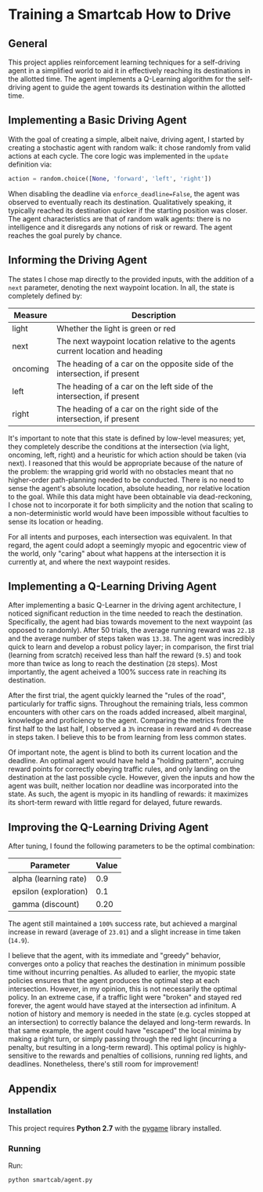 Training a Smartcab How to Drive
================================

## General

This project applies reinforcement learning techniques for a self-driving agent in a simplified world to aid it in effectively reaching its destinations in the allotted time. The agent implements a Q-Learning algorithm for the self-driving agent to guide the agent towards its destination within the allotted time.

## Implementing a Basic Driving Agent

<!-- Observe what you see with the agent's behavior as it takes random actions. Does the smartcab eventually make it to the destination? Are there any other interesting observations to note? -->

With the goal of creating a simple, albeit naive, driving agent, I started by creating a stochastic agent with random walk: it chose randomly from valid actions at each cycle. The core logic was implemented in the `update` definition via:

```python
action = random.choice([None, 'forward', 'left', 'right'])
```

When disabling the deadline via `enforce_deadline=False`, the agent was observed to eventually reach its destination. Qualitatively speaking, it typically reached its destination quicker if the starting position was closer. The agent characteristics are that of random walk agents: there is no intelligence and it disregards any notions of risk or reward. The agent reaches the goal purely by chance.

## Informing the Driving Agent

<!-- What states have you identified that are appropriate for modeling the smartcab and environment? Why do you believe each of these states to be appropriate for this problem? -->

The states I chose map directly to the provided inputs, with the addition of a `next` parameter, denoting the next waypoint location. In all, the state is completely defined by:

| Measure   | Description |
|-----------|-------------|
| light     | Whether the light is green or red |
| next      | The next waypoint location relative to the agents current location and heading |
| oncoming  | The heading of a car on the opposite side of the intersection, if present |
| left      | The heading of a car on the left side of the intersection, if present |
| right     | The heading of a car on the right side of the intersection, if present |

It's important to note that this state is defined by low-level measures; yet, they completely describe the conditions at the intersection (via light, oncoming, left, right) and a heuristic for which action should be taken (via next). I reasoned that this would be appropriate because of the nature of the problem: the wrapping grid world with no obstacles meant that no higher-order path-planning needed to be conducted. There is no need to sense the agent's absolute location, absolute heading, nor relative location to the goal. While this data might have been obtainable via dead-reckoning, I chose not to incorporate it for both simplicity and the notion that scaling to a non-deterministic world would have been impossible without faculties to sense its location or heading.

For all intents and purposes, each intersection was equivalent. In that regard, the agent could adopt a seemingly myopic and egocentric view of the world, only "caring" about what happens at the intersection it is currently at, and where the next waypoint resides.

## Implementing a Q-Learning Driving Agent

<!-- What changes do you notice in the agent's behavior when compared to the basic driving agent when random actions were always taken? Why is this behavior occurring? -->

After implementing a basic Q-Learner in the driving agent architecture, I noticed significant reduction in the time needed to reach the destination. Specifically, the agent had bias towards movement to the next waypoint (as opposed to randomly). After 50 trials, the average running reward was `22.18` and the average number of steps taken was `13.38`. The agent was incredibly quick to learn and develop a robust policy layer; in comparison, the first trial (learning from scratch) received less than half the reward (`9.5`) and took more than twice as long to reach the destination (`28` steps). Most importantly, the agent acheived a 100% success rate in reaching its destination.

After the first trial, the agent quickly learned the "rules of the road", particularly for traffic signs. Throughout the remaining trials, less common encounters with other cars on the roads added increased, albeit marginal, knowledge and proficiency to the agent. Comparing the metrics from the first half to the last half, I observed a `3%` increase in reward and `4%` decrease in steps taken. I believe this to be from learning from less common states.

Of important note, the agent is blind to both its current location and the deadline. An optimal agent would have held a "holding pattern", accruing reward points for correctly obeying traffic rules, and only landing on the destination at the last possible cycle. However, given the inputs and how the agent was built, neither location nor deadline was incorporated into the state. As such, the agent is myopic in its handling of rewards: it maximizes its short-term reward with little regard for delayed, future rewards.

## Improving the Q-Learning Driving Agent

<!-- Report the different values for the parameters tuned in your basic implementation of Q-Learning. For which set of parameters does the agent perform best? How well does the final driving agent perform? -->

After tuning, I found the following parameters to be the optimal combination:

| Parameter             | Value |
|-----------------------|-------|
| alpha (learning rate) | 0.9   |
| epsilon (exploration) | 0.1   |
| gamma (discount)      | 0.20  |

The agent still maintained a `100%` success rate, but achieved a marginal increase in reward (average of `23.01`) and a slight increase in time taken (`14.9`).

I believe that the agent, with its immediate and "greedy" behavior, converges onto a policy that reaches the destination in minimum possible time without incurring penalties. As alluded to earlier, the myopic state policies ensures that the agent produces the optimal step at each intersection. However, in my opinion, this is not necessarily the optimal policy. In an extreme case, if a traffic light were "broken" and stayed red forever, the agent would have stayed at the intersection ad infinitum. A notion of history and memory is needed in the state (e.g. cycles stopped at an intersection) to correctly balance the delayed and long-term rewards. In that same example, the agent could have "escaped" the local minima by making a right turn, or simply passing through the red light (incurring a penalty, but resulting in a long-term reward). This optimal policy is highly-sensitive to the rewards and penalties of collisions, running red lights, and deadlines. Nonetheless, there's still room for improvement!

## Appendix

### Installation

This project requires **Python 2.7** with the [pygame](https://www.pygame.org/wiki/GettingStarted) library installed.

### Running

Run:

```
python smartcab/agent.py
```  
